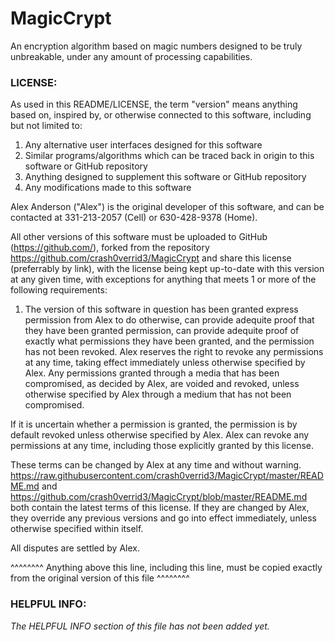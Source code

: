 # MagicCrypt
An encryption algorithm based on magic numbers designed to be truly unbreakable, under any amount of processing capabilities.

### LICENSE:

As used in this README/LICENSE, the term "version" means anything based on, inspired by, or otherwise connected to this software, including but not limited to:
1. Any alternative user interfaces designed for this software
2. Similar programs/algorithms which can be traced back in origin to this software or GitHub repository
4. Anything designed to supplement this software or GitHub repository
5. Any modifications made to this software


Alex Anderson ("Alex") is the original developer of this software, and can be contacted at 331-213-2057 (Cell) or 630-428-9378 (Home).

All other versions of this software must be uploaded to GitHub (https://github.com/), forked from the repository https://github.com/crash0verrid3/MagicCrypt and share this license (preferrably by link), with the license being kept up-to-date with this version at any given time, with exceptions for anything that meets 1 or more of the following requirements:

1. The version of this software in question has been granted express permission from Alex to do otherwise, can provide adequite proof that they have been granted permission, can provide adequite proof of exactly what permissions they have been granted, and the permission has not been revoked. Alex reserves the right to revoke any permissions at any time, taking effect immediately unless otherwise specified by Alex. Any permissions granted through a media that has been compromised, as decided by Alex, are voided and revoked, unless otherwise specified by Alex through a medium that has not been compromised.

If it is uncertain whether a permission is granted, the permission is by default revoked unless otherwise specified by Alex.
Alex can revoke any permissions at any time, including those explicitly granted by this license.

These terms can be changed by Alex at any time and without warning.
https://raw.githubusercontent.com/crash0verrid3/MagicCrypt/master/README.md and https://github.com/crash0verrid3/MagicCrypt/blob/master/README.md both contain the latest terms of this license. If they are changed by Alex, they override any previous versions and go into effect immediately, unless otherwise specified within itself.

All disputes are settled by Alex.

^^^^^^^^ Anything above this line, including this line, must be copied exactly from the original version of this file ^^^^^^^^

### HELPFUL INFO:

*The HELPFUL INFO section of this file has not been added yet.*
